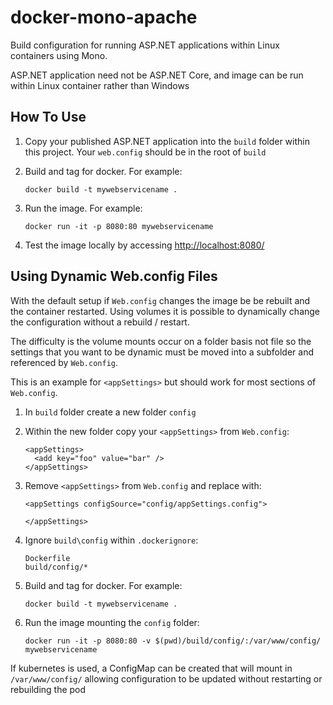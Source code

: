 # docker-mono-apache

Build configuration for running ASP.NET applications within Linux
containers using Mono.

ASP.NET application need not be ASP.NET Core, and image can be run
within Linux container rather than Windows

## How To Use

1.  Copy your published ASP.NET application into the `build` folder
within this project. Your `web.config` should be in the root of `build`

2.  Build and tag for docker. For example:

        docker build -t mywebservicename .
        
3.  Run the image. For example:

        docker run -it -p 8080:80 mywebservicename
        
4.  Test the image locally by accessing <http://localhost:8080/>

## Using Dynamic Web.config Files

With the default setup if `Web.config` changes the image be be rebuilt
and the container restarted. Using volumes it is possible to
dynamically change the configuration without a rebuild / restart.

The difficulty is the volume mounts occur on a folder basis not file
so the settings that you want to be dynamic must be moved into a
subfolder and referenced by `Web.config`.

This is an example for `<appSettings>` but should work for most
sections of `Web.config`.

1.  In `build` folder create a new folder `config`

2.  Within the new folder copy your `<appSettings>` from `Web.config`:

        <appSettings>
          <add key="foo" value="bar" />
        </appSettings> 

3.  Remove `<appSettings>` from `Web.config` and replace with:

        <appSettings configSource="config/appSettings.config">
        
        </appSettings>
          
4.  Ignore `build\config` within `.dockerignore`:

        Dockerfile
        build/config/*
        
5.  Build and tag for docker. For example:
    
        docker build -t mywebservicename .
        
6.  Run the image mounting the `config` folder:

        docker run -it -p 8080:80 -v $(pwd)/build/config/:/var/www/config/ mywebservicename
        

If kubernetes is used, a ConfigMap can be created that will mount in
`/var/www/config/` allowing configuration to be updated without
restarting or rebuilding the pod